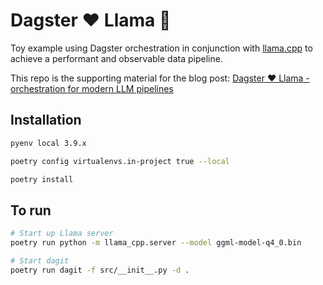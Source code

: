 # Dagster ❤️ Llama 🦙

Toy example using Dagster orchestration in conjunction with [llama.cpp](https://github.com/ggerganov/llama.cpp) to achieve a performant and observable data pipeline.

This repo is the supporting material for the blog post: [Dagster ❤️ Llama - orchestration for modern LLM pipelines](https://buduroiu.com/blog/dagster-llama-data-engineering)

## Installation

```bash
pyenv local 3.9.x

poetry config virtualenvs.in-project true --local

poetry install
```

## To run

```bash
# Start up Llama server
poetry run python -m llama_cpp.server --model ggml-model-q4_0.bin

# Start dagit
poetry run dagit -f src/__init__.py -d .
```
